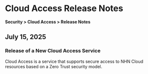 # Cloud Access Release Notes

**Security > Cloud Access > Release Notes**

## July 15, 2025

### Release of a New Cloud Access Service

Cloud Access is a service that supports secure access to NHN Cloud resources based on a Zero Trust security model.